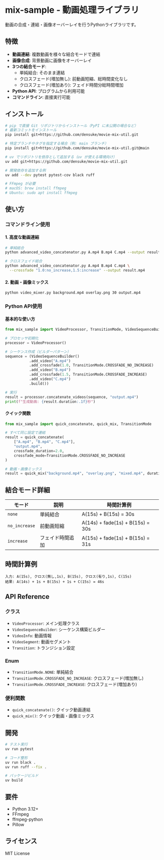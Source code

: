 # mix-sample - 動画処理ライブラリ

動画の合成・連結・画像オーバーレイを行うPythonライブラリです。

## 特徴

- **動画連結**: 複数動画を様々な結合モードで連結
- **画像合成**: 背景動画に画像をオーバーレイ
- **3つの結合モード**:
  - 単純結合: そのまま連結
  - クロスフェード(増加無し): 前動画短縮、総時間変化なし
  - クロスフェード(増加あり): フェイド時間分総時間増加
- **Python API**: プログラムから利用可能
- **コマンドライン**: 直接実行可能

## インストール

```bash
# pip で直接 Git リポジトリからインストール（PyPI に未公開の場合など）
# 最新コミットをインストール
pip install git+https://github.com/densuke/movie-mix-util.git

# 特定ブランチやタグを指定する場合（例: main ブランチ）
pip install git+https://github.com/densuke/movie-mix-util.git@main

# uv でリポジトリを依存として追加する（uv が使える環境向け）
uv add git+https://github.com/densuke/movie-mix-util.git

# 開発依存を追加する例
uv add --dev pytest pytest-cov black ruff

# FFmpeg が必要
# macOS: brew install ffmpeg
# Ubuntu: sudo apt install ffmpeg
```

## 使い方

### コマンドライン使用

#### 1. 高度な動画連結

```bash
# 単純結合
python advanced_video_concatenator.py A.mp4 B.mp4 C.mp4 --output result.mp4

# クロスフェイド結合
python advanced_video_concatenator.py A.mp4 B.mp4 C.mp4 \
  --crossfade "1.0:no_increase,1.5:increase" --output result.mp4
```

#### 2. 動画・画像ミックス

```bash
python video_mixer.py background.mp4 overlay.png 30 output.mp4
```

### Python API使用

#### 基本的な使い方

```python
from mix_sample import VideoProcessor, TransitionMode, VideoSequenceBuilder

# プロセッサ初期化
processor = VideoProcessor()

# シーケンス作成（ビルダーパターン）
sequence = (VideoSequenceBuilder()
           .add_video("A.mp4")
           .add_crossfade(1.0, TransitionMode.CROSSFADE_NO_INCREASE)
           .add_video("B.mp4")
           .add_crossfade(1.5, TransitionMode.CROSSFADE_INCREASE) 
           .add_video("C.mp4")
           .build())

# 実行
result = processor.concatenate_videos(sequence, "output.mp4")
print(f"生成動画: {result.duration:.1f}秒")
```

#### クイック関数

```python
from mix_sample import quick_concatenate, quick_mix, TransitionMode

# すべて同じ設定で連結
result = quick_concatenate(
    ["A.mp4", "B.mp4", "C.mp4"],
    "output.mp4", 
    crossfade_duration=2.0,
    crossfade_mode=TransitionMode.CROSSFADE_NO_INCREASE
)

# 動画・画像ミックス
result = quick_mix("background.mp4", "overlay.png", "mixed.mp4", duration=30)
```

## 結合モード詳細

| モード | 説明 | 時間計算例 |
|-------|------|-----------|
| `none` | 単純結合 | A(15s) + B(15s) = 30s |
| `no_increase` | 前動画短縮 | A(14s) + fade(1s) + B(15s) = 30s |  
| `increase` | フェイド時間追加 | A(15s) + fade(1s) + B(15s) = 31s |

## 時間計算例

```
入力: A(15s), クロス(無し,1s), B(15s), クロス(有り,1s), C(15s)
結果: A(14s) + 1s + B(15s) + 1s + C(15s) = 46s
```

## API Reference

### クラス

- `VideoProcessor`: メイン処理クラス
- `VideoSequenceBuilder`: シーケンス構築ビルダー
- `VideoInfo`: 動画情報
- `VideoSegment`: 動画セグメント
- `Transition`: トランジション設定

### Enum

- `TransitionMode.NONE`: 単純結合
- `TransitionMode.CROSSFADE_NO_INCREASE`: クロスフェード(増加無し)
- `TransitionMode.CROSSFADE_INCREASE`: クロスフェード(増加あり)

### 便利関数

- `quick_concatenate()`: クイック動画連結
- `quick_mix()`: クイック動画・画像ミックス

## 開発

```bash
# テスト実行
uv run pytest

# コード整形
uv run black .
uv run ruff --fix .

# パッケージビルド
uv build
```

## 要件

- Python 3.12+
- FFmpeg
- ffmpeg-python
- Pillow

## ライセンス

MIT License